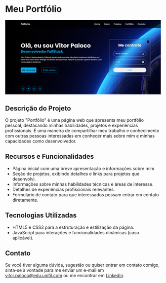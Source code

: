 <!DOCTYPE html>
<html lang="en">
<head>
    <meta charset="UTF-8">
    <meta name="viewport" content="width=device-width, initial-scale=1.0">
</head>
<body>
  <h1>Meu Portfólio</h1>

  <img src="PrintSite.png" alt="Imagem do Site">

  <h2>Descrição do Projeto</h2>
  <p>O projeto "Portfólio" é uma página web que apresenta meu portfólio pessoal, destacando minhas habilidades, projetos e experiências profissionais. É uma maneira de compartilhar meu trabalho e conhecimento com outras pessoas interessadas em conhecer mais sobre mim e minhas capacidades como desenvolvedor.</p>

  <h2>Recursos e Funcionalidades</h2>
  <ul>
      <li>Página inicial com uma breve apresentação e informações sobre mim.</li>
      <li>Seção de projetos, exibindo detalhes e links para projetos que desenvolvi.</li>
      <li>Informações sobre minhas habilidades técnicas e áreas de interesse.</li>
      <li>Detalhes de experiências profissionais relevantes.</li>
      <li>Formulário de contato para que interessados possam entrar em contato diretamente.</li>
  </ul>

  <h2>Tecnologias Utilizadas</h2>
  <ul>
      <li>HTML5 e CSS3 para a estruturação e estilização da página.</li>
      <li>JavaScript para interações e funcionalidades dinâmicas (caso aplicável).</li>
    </ul>

  <h2>Contato</h2>
  <p>Se você tiver alguma dúvida, sugestão ou quiser entrar em contato comigo, sinta-se à vontade para me enviar um e-mail em <a href="mailto:vitor.paloco@edu.unifil.com">vitor.paloco@edu.unifil.com</a> ou me encontrar em <a href="https://www.linkedin.com/in/vitor-hugo-oliveira-paloco-b64126278/">LinkedIn</a>.</p>
</body>
</html>


